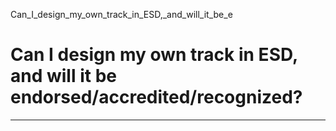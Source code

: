 Can_I_design_my_own_track_in_ESD,_and_will_it_be_e



Can I design my own track in ESD, and will it be endorsed/accredited/recognized?
================================================================================

---

